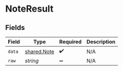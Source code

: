 # NoteResult


## Fields

| Field                                      | Type                                       | Required                                   | Description                                |
| ------------------------------------------ | ------------------------------------------ | ------------------------------------------ | ------------------------------------------ |
| `data`                                     | [shared.Note](../../models/shared/note.md) | :heavy_check_mark:                         | N/A                                        |
| `raw`                                      | *string*                                   | :heavy_minus_sign:                         | N/A                                        |